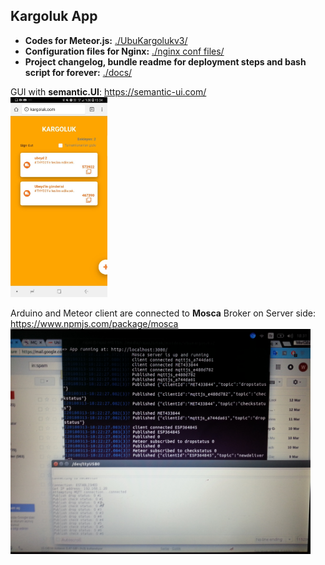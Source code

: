 ## Kargoluk App

- **Codes for Meteor.js:** [./UbuKargolukv3/](https://github.com/mustafahakkoz/Kargoluk_IOT_prototypes/tree/master/Kargoluk%20App/UbuKargolukv3)  
- **Configuration files for Nginx:** [./nginx conf files/](https://github.com/mustafahakkoz/Kargoluk_IOT_prototypes/tree/master/Kargoluk%20App/nginx%20conf%20files)  
- **Project changelog, bundle readme for deployment steps and  bash script for forever:** [./docs/](https://github.com/mustafahakkoz/Kargoluk_IOT_prototypes/tree/master/Kargoluk%20App/docs)  

GUI with **semantic.UI**: https://semantic-ui.com/  
<img src="https://github.com/mustafahakkoz/Kargoluk_IOT_prototypes/blob/master/Kargoluk%20App/imgs/IMG_20200720_005414_226.jpg" height="320">

Arduino and Meteor client are connected to **Mosca** Broker on Server side: https://www.npmjs.com/package/mosca  
<img src="https://github.com/mustafahakkoz/Kargoluk_IOT_prototypes/blob/master/Kargoluk%20App/imgs/20180313_183540.jpg" width="480">


